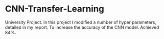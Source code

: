 # CNN-Transfer-Learning
University Project. In this project I modified a number of hyper parameters, detailed in my report. To increase the accuracy of the CNN model. Achieved 84%. 
